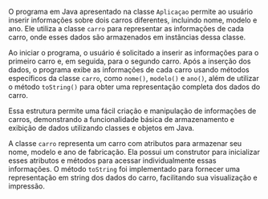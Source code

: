 O programa em Java apresentado na classe `Aplicaçao` permite ao usuário inserir informações sobre dois carros diferentes, incluindo nome, modelo e ano. Ele utiliza a classe `carro` para representar as informações de cada carro, onde esses dados são armazenados em instâncias dessa classe.

Ao iniciar o programa, o usuário é solicitado a inserir as informações para o primeiro carro e, em seguida, para o segundo carro. Após a inserção dos dados, o programa exibe as informações de cada carro usando métodos específicos da classe `carro`, como `nome()`, `modelo()` e `ano()`, além de utilizar o método `toString()` para obter uma representação completa dos dados do carro.

Essa estrutura permite uma fácil criação e manipulação de informações de carros, demonstrando a funcionalidade básica de armazenamento e exibição de dados utilizando classes e objetos em Java.


A classe `carro` representa um carro com atributos para armazenar seu nome, modelo e ano de fabricação. Ela possui um construtor para inicializar esses atributos e métodos para acessar individualmente essas informações. O método `toString` foi implementado para fornecer uma representação em string dos dados do carro, facilitando sua visualização e impressão.
